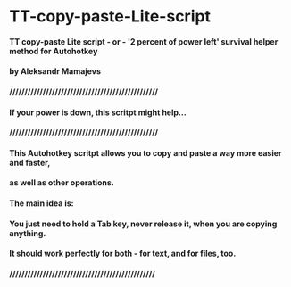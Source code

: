 # TT-copy-paste-Lite-script
####  TT copy-paste Lite script - or - '2 percent of power left' survival helper method for Autohotkey
####  by Aleksandr Mamajevs
####  /////////////////////////////////////////////////
####  If your power is down, this scritpt might help...
####  /////////////////////////////////////////////////
####  This Autohotkey scritpt allows you to copy and paste a way more easier and faster, 
####  as well as other operations.
####  The main idea is:
####  You just need to hold a Tab key, never release it, when you are copying anything. 
####  It should  work perfectly for both - for text, and for files, too.
####  ////////////////////////////////////////////////
